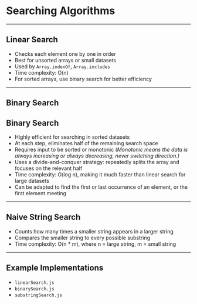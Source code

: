 # Searching Algorithms

---

## Linear Search

- Checks each element one by one in order
- Best for unsorted arrays or small datasets
- Used by `Array.indexOf`, `Array.includes`
- Time complexity: O(n)
- For sorted arrays, use binary search for better efficiency

---

## Binary Search

## Binary Search

- Highly efficient for searching in sorted datasets
- At each step, eliminates half of the remaining search space
- Requires input to be sorted or monotonic
  _(Monotonic means the data is always increasing or always decreasing, never switching direction.)_
- Uses a divide-and-conquer strategy: repeatedly splits the array and focuses on the relevant half
- Time complexity: O(log n), making it much faster than linear search for large datasets
- Can be adapted to find the first or last occurrence of an element, or the first element meeting

---

## Naive String Search

- Counts how many times a smaller string appears in a larger string
- Compares the smaller string to every possible substring
- Time complexity: O(n \* m), where n = large string, m = small string

---

## Example Implementations

- `linearSearch.js`
- `binarySearch.js`
- `substringSearch.js`
